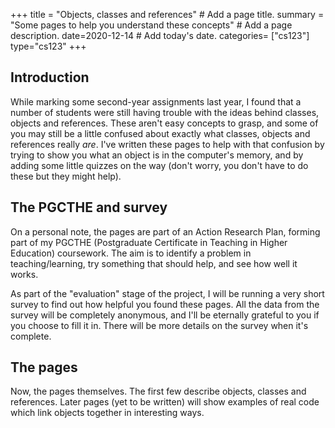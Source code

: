 +++
title = "Objects, classes and references"  # Add a page title.
summary = "Some pages to help you understand these concepts"  # Add a page description.
date=2020-12-14  # Add today's date.
categories= ["cs123"]
type="cs123"
+++


## Introduction
While marking some second-year assignments last year, I found that a number
of students were still having trouble with the ideas behind classes, objects
and references. These aren't easy concepts to grasp, and some of you may still be a little
confused about exactly what classes, objects and references really *are*.
I've written these pages to help with that confusion by trying to 
show you what an object is in the computer's memory, and by adding
some little quizzes on the way (don't worry, you don't have to do these
but they might help).

## The PGCTHE and survey
On a personal note, the pages are part of an Action Research Plan, forming
part of my PGCTHE (Postgraduate Certificate in Teaching in Higher Education)
coursework. The aim is to identify a problem in teaching/learning,
try something that should help, and see how well it works.

As part of the "evaluation" stage of the project, I will be running a very
short survey to find out how helpful you found these pages. All the data from the
survey will be completely anonymous, and I'll be eternally grateful to you if
you choose to fill it in. There will be more details on the survey when it's
complete.

## The pages
Now, the pages themselves. The first few describe objects, classes and
references. Later pages (yet to be written) will show examples of real
code which link objects together in interesting ways.
